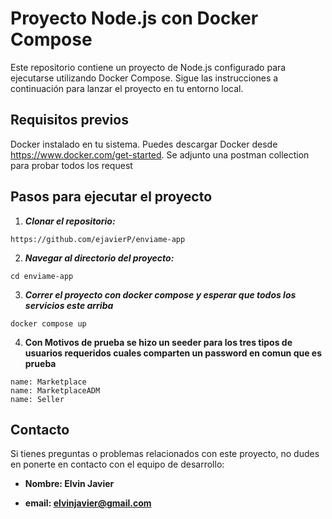# **Proyecto Node.js con Docker Compose**

Este repositorio contiene un proyecto de Node.js configurado para ejecutarse utilizando Docker Compose. Sigue las instrucciones a continuación para lanzar el proyecto en tu entorno local.

## **Requisitos previos**
Docker instalado en tu sistema. Puedes descargar Docker desde https://www.docker.com/get-started.
Se adjunto una postman collection para probar todos los request

## **Pasos para ejecutar el proyecto**

1. ***Clonar el repositorio:***
```
https://github.com/ejavierP/enviame-app
```
2. ***Navegar al directorio del proyecto:***
```
cd enviame-app
```
3. ***Correr el proyecto con docker compose y esperar que todos los servicios este arriba***
```
docker compose up
```
4. **Con Motivos de prueba se hizo un seeder para los tres tipos de usuarios requeridos cuales comparten un password en comun que es prueba**
```
name: Marketplace
name: MarketplaceADM
name: Seller
```

## Contacto

Si tienes preguntas o problemas relacionados con este proyecto, no dudes en ponerte en contacto con el equipo de desarrollo:

- **Nombre: Elvin Javier**
* **email: elvinjavier@gmail.com**

